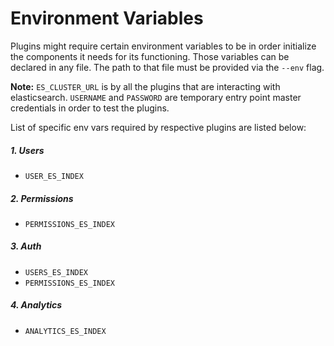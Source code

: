 # Environment Variables

Plugins might require certain environment variables to be in order initialize the components it 
needs for its functioning. Those variables can be declared in any file. The path to that file
must be provided via the `--env` flag.

**Note:** `ES_CLUSTER_URL` is by all the plugins that are interacting with elasticsearch. `USERNAME` and
 `PASSWORD` are temporary entry point master credentials in order to test the plugins. 

List of specific env vars required by respective plugins are listed below:

##### 1. Users
- `USER_ES_INDEX`

##### 2. Permissions
- `PERMISSIONS_ES_INDEX`

##### 3. Auth
- `USERS_ES_INDEX`
- `PERMISSIONS_ES_INDEX`  

##### 4. Analytics
- `ANALYTICS_ES_INDEX`
